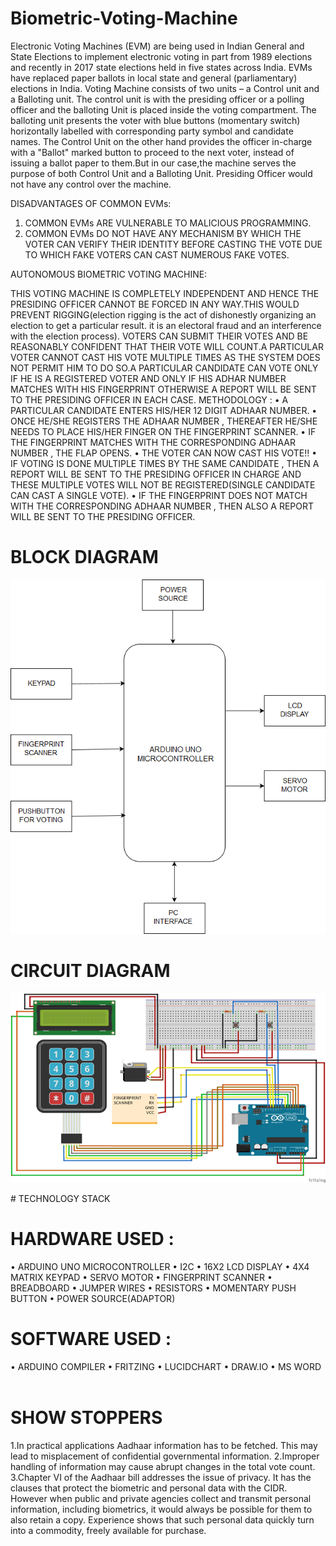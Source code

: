 # Biometric-Voting-Machine

Electronic Voting Machines (EVM) are being used  in Indian General and State Elections to implement electronic voting in part from 1989 elections and recently in 2017 state elections held in five states across India. EVMs have replaced paper ballots in local state and general (parliamentary) elections in India.
      Voting Machine consists of two units – a Control unit and a Balloting unit. The control unit is with the presiding officer or a polling officer and the balloting Unit is placed inside the voting compartment. The balloting unit presents the voter with blue buttons (momentary switch) horizontally labelled with corresponding party symbol and candidate names. The Control Unit on the other hand provides the officer in-charge with a "Ballot" marked button to proceed to the next voter, instead of issuing a ballot paper to them.But in our case,the machine serves the purpose of both Control Unit and a Balloting Unit. Presiding Officer would not have any control over the machine.

DISADVANTAGES  OF  COMMON  EVMs:

1. COMMON EVMs ARE VULNERABLE TO MALICIOUS PROGRAMMING.
2. COMMON EVMs DO NOT HAVE ANY MECHANISM BY WHICH THE VOTER CAN VERIFY THEIR IDENTITY BEFORE CASTING THE VOTE DUE TO WHICH FAKE VOTERS CAN CAST NUMEROUS FAKE VOTES.

AUTONOMOUS  BIOMETRIC VOTING MACHINE:

THIS VOTING MACHINE IS COMPLETELY INDEPENDENT AND HENCE THE PRESIDING OFFICER CANNOT BE FORCED IN ANY WAY.THIS WOULD PREVENT RIGGING(election rigging is the act of dishonestly organizing an election to get a particular result. it is an electoral fraud and an interference with the election process). 
VOTERS CAN SUBMIT THEIR VOTES AND BE REASONABLY CONFIDENT THAT THEIR VOTE WILL COUNT.A PARTICULAR VOTER CANNOT CAST HIS VOTE MULTIPLE TIMES AS THE SYSTEM DOES NOT PERMIT HIM TO DO SO.A PARTICULAR CANDIDATE CAN VOTE ONLY IF HE IS A REGISTERED VOTER AND ONLY IF HIS ADHAR NUMBER MATCHES WITH HIS FINGERPRINT OTHERWISE A REPORT WILL BE SENT TO THE PRESIDING OFFICER IN EACH CASE.
METHODOLOGY : 
•	A PARTICULAR CANDIDATE ENTERS HIS/HER 12 DIGIT ADHAAR NUMBER.
•	ONCE HE/SHE REGISTERS THE ADHAAR NUMBER , THEREAFTER HE/SHE NEEDS TO PLACE HIS/HER FINGER ON THE FINGERPRINT SCANNER.
•	IF THE FINGERPRINT MATCHES WITH THE CORRESPONDING ADHAAR NUMBER , THE FLAP OPENS.
•	THE VOTER CAN NOW CAST HIS VOTE!!
•	IF VOTING IS DONE MULTIPLE TIMES BY THE SAME CANDIDATE , THEN A REPORT WILL BE SENT TO THE PRESIDING OFFICER IN CHARGE AND THESE MULTIPLE VOTES WILL NOT BE REGISTERED(SINGLE CANDIDATE CAN CAST A SINGLE VOTE).
•	IF THE FINGERPRINT DOES NOT MATCH WITH THE CORRESPONDING ADHAAR NUMBER , THEN ALSO A REPORT WILL BE SENT TO THE PRESIDING OFFICER.  
# BLOCK DIAGRAM
![alt text](https://github.com/SnehanjanChatterjee/Biometric-Voting-Machine/blob/master/Block%20Diagram.png)
# CIRCUIT DIAGRAM
![alt text](https://github.com/SnehanjanChatterjee/Biometric-Voting-Machine/blob/master/Circuit%20Diagram.png)
<p align="center">
  <src="https://github.com/SnehanjanChatterjee/Biometric-Voting-Machine/blob/master/Circuit%20Diagram.png">
</p>
# TECHNOLOGY STACK

# HARDWARE USED :

•	ARDUINO UNO MICROCONTROLLER
•	I2C
•	16X2 LCD DISPLAY
•	4X4 MATRIX KEYPAD
•	SERVO MOTOR
•	FINGERPRINT SCANNER
•	BREADBOARD
•	JUMPER WIRES
•	RESISTORS
•	MOMENTARY PUSH BUTTON
•	POWER SOURCE(ADAPTOR)

# SOFTWARE USED :

•	ARDUINO COMPILER
•	FRITZING
•	LUCIDCHART
•	DRAW.IO
•	MS WORD
 
# SHOW STOPPERS

1.In practical applications Aadhaar information has to be fetched. This may lead to misplacement of confidential governmental information.
2.Improper handling of information may cause abrupt changes in the total vote count.
3.Chapter VI of the Aadhaar bill addresses the issue of privacy. It has the clauses that protect the biometric and personal data with the CIDR. However when public and private agencies collect and transmit personal information, including biometrics, it would always be possible for them to also retain a copy. Experience shows that such personal data quickly turn into a commodity, freely available for purchase.
